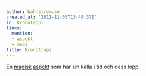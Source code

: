 ```yaml
---
author: Wahnstrom.se
created_at: '2011-11-05T13:48:37Z'
id: Kronotropi
links:
  mention:
  - aspekt
  - magi
title: Kronotropi
---
```


En [magisk][] [aspekt] som har sin källa i tid och dess lopp.

  [magisk]: magi
  [aspekt]: aspekt